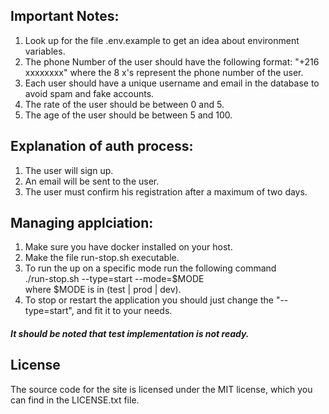 ## Important Notes:

1. Look up for the file .env.example to get an idea about environment variables.
2. The phone Number of the user should have the following format: "+216
   xxxxxxxx" where the 8 x's represent the phone number of the user.
3. Each user should have a unique username and email in the database to avoid
   spam and fake accounts.
4. The rate of the user should be between 0 and 5.
5. The age of the user should be between 5 and 100.

## Explanation of auth process:

1. The user will sign up.
2. An email will be sent to the user.
3. The user must confirm his registration after a maximum of two days.

## Managing applciation:
1. Make sure you have docker installed on your host.
2. Make the file run-stop.sh executable.
3. To run the up on a specific mode run the following command<br>
./run-stop.sh --type=start --mode=$MODE<br>
where $MODE is in (test | prod | dev).
4. To stop or restart the application you should just change the "--type=start", and fit it to your needs.
#### *It should be noted that test implementation is not ready.*

## License

The source code for the site is licensed under the MIT license, which you can
find in the LICENSE.txt file.
